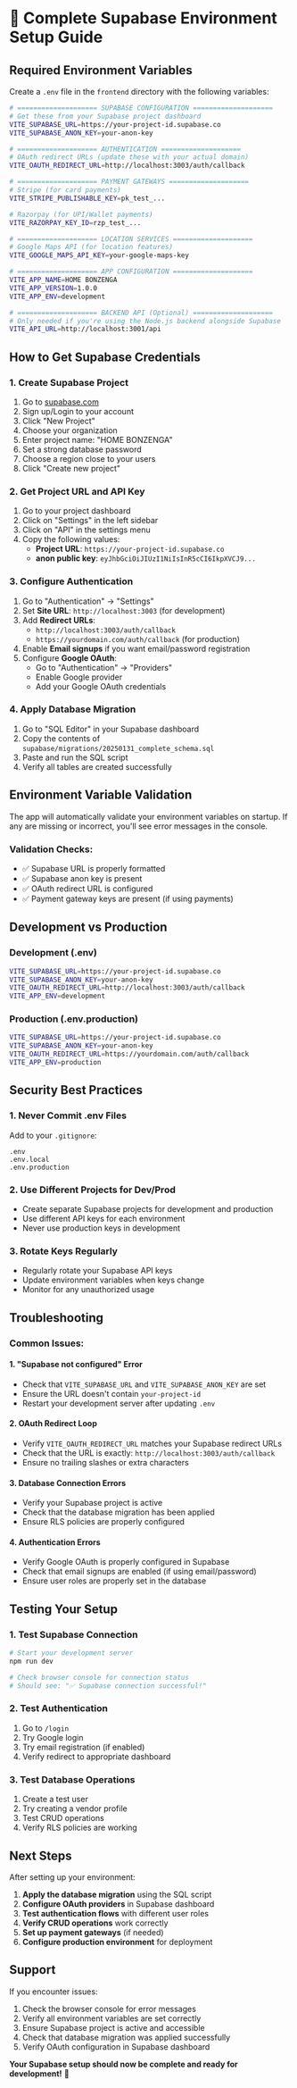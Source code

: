 # 🔧 Complete Supabase Environment Setup Guide

## **Required Environment Variables**

Create a `.env` file in the `frontend` directory with the following variables:

```bash
# ==================== SUPABASE CONFIGURATION ====================
# Get these from your Supabase project dashboard
VITE_SUPABASE_URL=https://your-project-id.supabase.co
VITE_SUPABASE_ANON_KEY=your-anon-key

# ==================== AUTHENTICATION ====================
# OAuth redirect URLs (update these with your actual domain)
VITE_OAUTH_REDIRECT_URL=http://localhost:3003/auth/callback

# ==================== PAYMENT GATEWAYS ====================
# Stripe (for card payments)
VITE_STRIPE_PUBLISHABLE_KEY=pk_test_...

# Razorpay (for UPI/Wallet payments)
VITE_RAZORPAY_KEY_ID=rzp_test_...

# ==================== LOCATION SERVICES ====================
# Google Maps API (for location features)
VITE_GOOGLE_MAPS_API_KEY=your-google-maps-key

# ==================== APP CONFIGURATION ====================
VITE_APP_NAME=HOME BONZENGA
VITE_APP_VERSION=1.0.0
VITE_APP_ENV=development

# ==================== BACKEND API (Optional) ====================
# Only needed if you're using the Node.js backend alongside Supabase
VITE_API_URL=http://localhost:3001/api
```

## **How to Get Supabase Credentials**

### 1. **Create Supabase Project**
1. Go to [supabase.com](https://supabase.com)
2. Sign up/Login to your account
3. Click "New Project"
4. Choose your organization
5. Enter project name: "HOME BONZENGA"
6. Set a strong database password
7. Choose a region close to your users
8. Click "Create new project"

### 2. **Get Project URL and API Key**
1. Go to your project dashboard
2. Click on "Settings" in the left sidebar
3. Click on "API" in the settings menu
4. Copy the following values:
   - **Project URL**: `https://your-project-id.supabase.co`
   - **anon public key**: `eyJhbGciOiJIUzI1NiIsInR5cCI6IkpXVCJ9...`

### 3. **Configure Authentication**
1. Go to "Authentication" → "Settings"
2. Set **Site URL**: `http://localhost:3003` (for development)
3. Add **Redirect URLs**:
   - `http://localhost:3003/auth/callback`
   - `https://yourdomain.com/auth/callback` (for production)
4. Enable **Email signups** if you want email/password registration
5. Configure **Google OAuth**:
   - Go to "Authentication" → "Providers"
   - Enable Google provider
   - Add your Google OAuth credentials

### 4. **Apply Database Migration**
1. Go to "SQL Editor" in your Supabase dashboard
2. Copy the contents of `supabase/migrations/20250131_complete_schema.sql`
3. Paste and run the SQL script
4. Verify all tables are created successfully

## **Environment Variable Validation**

The app will automatically validate your environment variables on startup. If any are missing or incorrect, you'll see error messages in the console.

### **Validation Checks:**
- ✅ Supabase URL is properly formatted
- ✅ Supabase anon key is present
- ✅ OAuth redirect URL is configured
- ✅ Payment gateway keys are present (if using payments)

## **Development vs Production**

### **Development (.env)**
```bash
VITE_SUPABASE_URL=https://your-project-id.supabase.co
VITE_SUPABASE_ANON_KEY=your-anon-key
VITE_OAUTH_REDIRECT_URL=http://localhost:3003/auth/callback
VITE_APP_ENV=development
```

### **Production (.env.production)**
```bash
VITE_SUPABASE_URL=https://your-project-id.supabase.co
VITE_SUPABASE_ANON_KEY=your-anon-key
VITE_OAUTH_REDIRECT_URL=https://yourdomain.com/auth/callback
VITE_APP_ENV=production
```

## **Security Best Practices**

### **1. Never Commit .env Files**
Add to your `.gitignore`:
```
.env
.env.local
.env.production
```

### **2. Use Different Projects for Dev/Prod**
- Create separate Supabase projects for development and production
- Use different API keys for each environment
- Never use production keys in development

### **3. Rotate Keys Regularly**
- Regularly rotate your Supabase API keys
- Update environment variables when keys change
- Monitor for any unauthorized usage

## **Troubleshooting**

### **Common Issues:**

#### **1. "Supabase not configured" Error**
- Check that `VITE_SUPABASE_URL` and `VITE_SUPABASE_ANON_KEY` are set
- Ensure the URL doesn't contain `your-project-id`
- Restart your development server after updating `.env`

#### **2. OAuth Redirect Loop**
- Verify `VITE_OAUTH_REDIRECT_URL` matches your Supabase redirect URLs
- Check that the URL is exactly: `http://localhost:3003/auth/callback`
- Ensure no trailing slashes or extra characters

#### **3. Database Connection Errors**
- Verify your Supabase project is active
- Check that the database migration has been applied
- Ensure RLS policies are properly configured

#### **4. Authentication Errors**
- Verify Google OAuth is properly configured in Supabase
- Check that email signups are enabled (if using email/password)
- Ensure user roles are properly set in the database

## **Testing Your Setup**

### **1. Test Supabase Connection**
```bash
# Start your development server
npm run dev

# Check browser console for connection status
# Should see: "✅ Supabase connection successful!"
```

### **2. Test Authentication**
1. Go to `/login`
2. Try Google login
3. Try email registration (if enabled)
4. Verify redirect to appropriate dashboard

### **3. Test Database Operations**
1. Create a test user
2. Try creating a vendor profile
3. Test CRUD operations
4. Verify RLS policies are working

## **Next Steps**

After setting up your environment:

1. **Apply the database migration** using the SQL script
2. **Configure OAuth providers** in Supabase dashboard
3. **Test authentication flows** with different user roles
4. **Verify CRUD operations** work correctly
5. **Set up payment gateways** (if needed)
6. **Configure production environment** for deployment

## **Support**

If you encounter issues:

1. Check the browser console for error messages
2. Verify all environment variables are set correctly
3. Ensure Supabase project is active and accessible
4. Check that database migration was applied successfully
5. Verify OAuth configuration in Supabase dashboard

**Your Supabase setup should now be complete and ready for development!** 🎉
